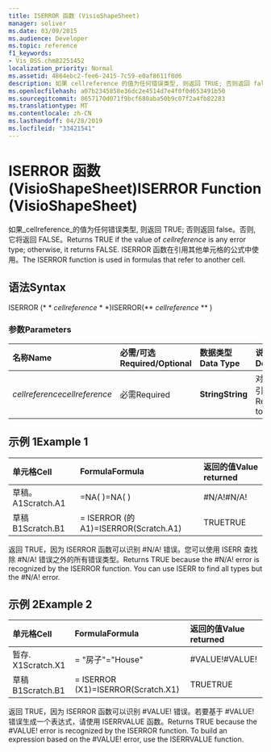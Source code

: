 ```yaml
---
title: ISERROR 函数 (VisioShapeSheet)
manager: soliver
ms.date: 03/09/2015
ms.audience: Developer
ms.topic: reference
f1_keywords:
- Vis_DSS.chm82251452
localization_priority: Normal
ms.assetid: 4864ebc2-fee6-2415-7c59-e0af8611f8d6
description: 如果 cellreference 的值为任何错误类型, 则返回 TRUE; 否则返回 false。否则, 它将返回 FALSE。 ISERROR 函数在引用其他单元格的公式中使用。
ms.openlocfilehash: a07b2345858e36dc2e4514d7e4f0f0d653491b50
ms.sourcegitcommit: 8657170d071f9bcf680aba50b9c07f2a4fb82283
ms.translationtype: MT
ms.contentlocale: zh-CN
ms.lasthandoff: 04/28/2019
ms.locfileid: "33421541"
---
```

# <a name="iserror-function-visioshapesheet"></a><span data-ttu-id="cd236-104">ISERROR 函数 (VisioShapeSheet)</span><span class="sxs-lookup"><span data-stu-id="cd236-104">ISERROR Function (VisioShapeSheet)</span></span>

<span data-ttu-id="cd236-105">如果_cellreference_的值为任何错误类型, 则返回 TRUE; 否则返回 false。否则, 它将返回 FALSE。</span><span class="sxs-lookup"><span data-stu-id="cd236-105">Returns TRUE if the value of  _cellreference_ is any error type; otherwise, it returns FALSE.</span></span> <span data-ttu-id="cd236-106">ISERROR 函数在引用其他单元格的公式中使用。</span><span class="sxs-lookup"><span data-stu-id="cd236-106">The ISERROR function is used in formulas that refer to another cell.</span></span> 
  
## <a name="syntax"></a><span data-ttu-id="cd236-107">语法</span><span class="sxs-lookup"><span data-stu-id="cd236-107">Syntax</span></span>

<span data-ttu-id="cd236-108">ISERROR (\* \* *cellreference* \* \*)</span><span class="sxs-lookup"><span data-stu-id="cd236-108">ISERROR(\*\* *cellreference* \*\* )</span></span> 
  
### <a name="parameters"></a><span data-ttu-id="cd236-109">参数</span><span class="sxs-lookup"><span data-stu-id="cd236-109">Parameters</span></span>

|<span data-ttu-id="cd236-110">**名称**</span><span class="sxs-lookup"><span data-stu-id="cd236-110">**Name**</span></span>|<span data-ttu-id="cd236-111">**必需/可选**</span><span class="sxs-lookup"><span data-stu-id="cd236-111">**Required/Optional**</span></span>|<span data-ttu-id="cd236-112">**数据类型**</span><span class="sxs-lookup"><span data-stu-id="cd236-112">**Data Type**</span></span>|<span data-ttu-id="cd236-113">**说明**</span><span class="sxs-lookup"><span data-stu-id="cd236-113">**Description**</span></span>|
|:-----|:-----|:-----|:-----|
| <span data-ttu-id="cd236-114">_cellreference_</span><span class="sxs-lookup"><span data-stu-id="cd236-114">_cellreference_</span></span> <br/> |<span data-ttu-id="cd236-115">必需</span><span class="sxs-lookup"><span data-stu-id="cd236-115">Required</span></span>  <br/> |<span data-ttu-id="cd236-116">**String**</span><span class="sxs-lookup"><span data-stu-id="cd236-116">**String**</span></span> <br/> |<span data-ttu-id="cd236-117">对单元格的引用。</span><span class="sxs-lookup"><span data-stu-id="cd236-117">Reference to a cell.</span></span>  <br/> |
   
## <a name="example-1"></a><span data-ttu-id="cd236-118">示例 1</span><span class="sxs-lookup"><span data-stu-id="cd236-118">Example 1</span></span>

|<span data-ttu-id="cd236-119">**单元格**</span><span class="sxs-lookup"><span data-stu-id="cd236-119">**Cell**</span></span>|<span data-ttu-id="cd236-120">**Formula**</span><span class="sxs-lookup"><span data-stu-id="cd236-120">**Formula**</span></span>|<span data-ttu-id="cd236-121">**返回的值**</span><span class="sxs-lookup"><span data-stu-id="cd236-121">**Value returned**</span></span>|
|:-----|:-----|:-----|
|<span data-ttu-id="cd236-122">草稿。 A1</span><span class="sxs-lookup"><span data-stu-id="cd236-122">Scratch.A1</span></span>  <br/> |<span data-ttu-id="cd236-123">=NA( )</span><span class="sxs-lookup"><span data-stu-id="cd236-123">=NA( )</span></span>  <br/> |<span data-ttu-id="cd236-124">#N/A!</span><span class="sxs-lookup"><span data-stu-id="cd236-124">#N/A!</span></span>  <br/> |
|<span data-ttu-id="cd236-125">草稿 B1</span><span class="sxs-lookup"><span data-stu-id="cd236-125">Scratch.B1</span></span>  <br/> |<span data-ttu-id="cd236-126">= ISERROR (的 A1)</span><span class="sxs-lookup"><span data-stu-id="cd236-126">=ISERROR(Scratch.A1)</span></span>  <br/> |<span data-ttu-id="cd236-127">TRUE</span><span class="sxs-lookup"><span data-stu-id="cd236-127">TRUE</span></span>  <br/> |
   
<span data-ttu-id="cd236-p103">返回 TRUE，因为 ISERROR 函数可以识别 #N/A! 错误。您可以使用 ISERR 查找除 #N/A! 错误之外的所有错误类型。</span><span class="sxs-lookup"><span data-stu-id="cd236-p103">Returns TRUE because the #N/A! error is recognized by the ISERROR function. You can use ISERR to find all types but the #N/A! error.</span></span>
  
## <a name="example-2"></a><span data-ttu-id="cd236-132">示例 2</span><span class="sxs-lookup"><span data-stu-id="cd236-132">Example 2</span></span>

|<span data-ttu-id="cd236-133">**单元格**</span><span class="sxs-lookup"><span data-stu-id="cd236-133">**Cell**</span></span>|<span data-ttu-id="cd236-134">**Formula**</span><span class="sxs-lookup"><span data-stu-id="cd236-134">**Formula**</span></span>|<span data-ttu-id="cd236-135">**返回的值**</span><span class="sxs-lookup"><span data-stu-id="cd236-135">**Value returned**</span></span>|
|:-----|:-----|:-----|
|<span data-ttu-id="cd236-136">暂存. X1</span><span class="sxs-lookup"><span data-stu-id="cd236-136">Scratch.X1</span></span>  <br/> |<span data-ttu-id="cd236-137">= "房子"</span><span class="sxs-lookup"><span data-stu-id="cd236-137">="House"</span></span>  <br/> |<span data-ttu-id="cd236-138">#VALUE!</span><span class="sxs-lookup"><span data-stu-id="cd236-138">#VALUE!</span></span>  <br/> |
|<span data-ttu-id="cd236-139">草稿 B1</span><span class="sxs-lookup"><span data-stu-id="cd236-139">Scratch.B1</span></span>  <br/> |<span data-ttu-id="cd236-140">= ISERROR (X1)</span><span class="sxs-lookup"><span data-stu-id="cd236-140">=ISERROR(Scratch.X1)</span></span>  <br/> |<span data-ttu-id="cd236-141">TRUE</span><span class="sxs-lookup"><span data-stu-id="cd236-141">TRUE</span></span>  <br/> |
   
<span data-ttu-id="cd236-p104">返回 TRUE，因为 ISERROR 函数可以识别 #VALUE! 错误。若要基于 #VALUE! 错误生成一个表达式，请使用 ISERRVALUE 函数。</span><span class="sxs-lookup"><span data-stu-id="cd236-p104">Returns TRUE because the #VALUE! error is recognized by the ISERROR function. To build an expression based on the #VALUE! error, use the ISERRVALUE function.</span></span>
  

